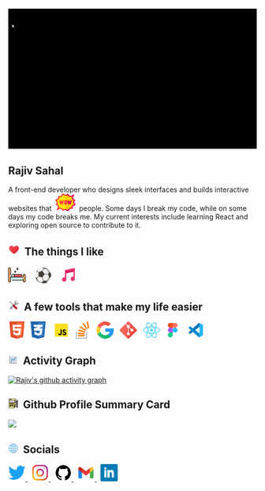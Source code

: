![Portfolio gif](https://github.com/Ryukemeister/Ryukemeister/blob/main/Git%20into-1.gif)

## Rajiv Sahal

A front-end developer who designs sleek interfaces and builds interactive websites that&nbsp; <img src='./img/5129867.png' width=40 height=35>&nbsp; people. Some days I break my code, while on some days my code breaks me. My current interests include learning React and exploring open source to contribute to it.

## <img src='./img/icons8-love-48.png' width=23 height=23>&nbsp; The things I like

<img src='./img/icons8-sleeping-60.png' width=35 height=35> &nbsp; &nbsp; <img src='./img/2072731.png' width=32 height=32> &nbsp; &nbsp; <img src='./img/icons8-musical-notes-48.png' width=35 height=35>

## <img src='./img/icons8-tools-48.png' width=22 height=22>&nbsp; A few tools that make my life easier

<img src='./icons/317755_badge_html_html5_achievement_award_icon.svg' width=35 height=35> &nbsp;<img src='./icons/317756_badge_css_css3_achievement_award_icon.svg' width=35 height=35> &nbsp; <img src='./icons/icons8-javascript.svg' width=35 height=35>&nbsp; <img src='./icons/1298710_stack%20overflow_icon.svg' width=35 height=35> &nbsp; <img src='./icons/2993685_brand_brands_google_logo_logos_icon.svg' width=35 height=35> &nbsp; <img src='./icons/2993773_git_social%20media_icon.svg' width=35 height=35> &nbsp;
<img src='./icons/7423888_react_react%20native_icon.svg' width=35 height=35> &nbsp;<img src='./icons/7564187_figma_logo_brand_icon.svg' width=35 height=35> &nbsp; <img src='./icons/icons8-visual-studio-code-2019.svg' width=35 height=35>&nbsp;

## <img src='./img/icons8-graph-100.png' width=20 height=20>&nbsp; Activity Graph

[![Rajiv's github activity graph](https://activity-graph.herokuapp.com/graph?username=ryukemeister&theme=github-light)](https://github.com/ryukemeister/github-readme-activity-graph)

## <img src='./img/icons8-report-64.png' width=20 height=20>&nbsp; Github Profile Summary Card

![](https://github-profile-summary-cards.vercel.app/api/cards/profile-details?username=ryukemeister&theme=vue)

## <img src='./img/icons8-globe-50.png' width=20 height=20>&nbsp; Socials

<a href='https://twitter.com/ryukcodes'> <img src='./icons/5296514_bird_tweet_twitter_twitter%20logo_icon.svg' width=35 height=35> </a> &nbsp; <a href='https://www.instagram.com/sahal_rajiv/'> <img src='./icons/4202090_instagram_logo_social_social%20media_icon.svg' width=35 height=35 > </a> &nbsp; <a href='https://github.com/Ryukemeister'> <img src='./icons/211904_social_github_icon.svg' width=35 height=35> </a> &nbsp; <a href='mailto:sahalrajiv2000@gmail.com'> <img src='./icons/gmail_google_icon.svg' width=35 height=35 > </a> &nbsp; <a href='https://in.linkedin.com/in/rajiv-sahal-a18251193'> <img src='./icons/317725_linkedin_social_icon.svg' width=35 height=35> </a>
